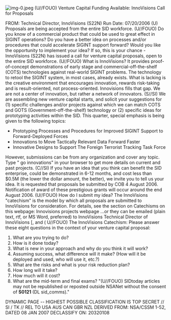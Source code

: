 ![img-0.jpeg](img-0.jpeg)
(U//FOUO) Venture Capital Funding Available: InnoVisions Call for Proposals

FROM:
Technical Director, InnoVisions (S22N)
Run Date: 07/20/2006
(U) Proposals are being accepted from the entire SID workforce.
(U//FOUO) Do you know of a commercial product that could be used to great effect in SIGINT operations? Do you have a better idea on processes and/or procedures that could accelerate SIGINT support forward? Would you like the opportunity to implement your idea? If so, this is your chance - InnoVisions (S22N) has issued a call for venture capital proposals, open to the entire SID workforce.
(U//FOUO) What is InnoVisions? It provides proof-of-concept demonstrations of early stage and commercial-off-the-shelf (COTS) technologies against real-world SIGINT problems. The technology to retool the SIGINT system, in most cases, already exists. What is lacking is the creative environment that encourages innovation, rewards risk-taking and is result-oriented, not process-oriented. Innovisions fills that gap. We are not a center of innovation, but rather a network of innovators.
(S//SI) We are assembling new venture capital starts, and solicit your suggestions for (1) specific challenges and/or projects against which we can match COTS and GOTS (Government-off-the-shelf) technology or (2) specific ideas for prototyping activities within the SID. This quarter, special emphasis is being given to the following topics:

- Prototyping Processes and Procedures for Improved SIGINT Support to Forward-Deployed Forces
- Innovations to Move Tactically Relevant Data Forward Faster
- Innovative Designs to Support The Foreign Terrorist Tracking Task Force

However, submissions can be from any organization and cover any topic. Type " go innovations" in your browser to get more details on current and past projects.
(C//SI) If you have an idea that you think can benefit the SID enterprise, could be demonstrated in 6-12 months, and cost less than $\$ 0.5 \mathrm{M}$ (the lower the dollar amount, the better), we invite you to tell us your idea. It is requested that proposals be submitted by COB 4 August 2006. Notification of award of these prestigious grants will occur around the end August 2006.
(U//FOUO) How do I submit my idea? The InnoVisions "catechism" is the model by which all proposals are submitted to InnoVisions for consideration. For details, see the section on Catechisms on this webpage: Innovisions projects webpage
...or they can be emailed (plain text, rtf, or MS Word, preferred) to
InnoVisions
Technical Director of InnoVisions
[,
and
( $\mathrm{U} / / \mathrm{FOUO})$ The InnoVisions Catechism:
Please answer these eight questions in the context of your venture capital proposal:

1. What are you trying to do?
2. How is it done today?
3. What is new in your approach and why do you think it will work?
4. Assuming success, what difference will it make? (How will it be deployed and used, who will use it, etc.?)
5. What are the risks and what is your risk reduction plan?
6. How long will it take?
7. How much will it cost?
8. What are the mid-term and final exams?
"(U//FOUO) SIDtoday articles may not be republished or reposted outside NSANet without the consent of $\mathbf{S 0 1 2 1}$ (DL sid_comms)."

DYNAMIC PAGE -- HIGHEST POSSIBLE CLASSIFICATION IS TOP SECRET // SI / TK // REL TO USA AUS CAN GBR NZL DERIVED FROM: NSA/CSSM 1-52, DATED 08 JAN 2007 DECLASSIFY ON: 20320108

